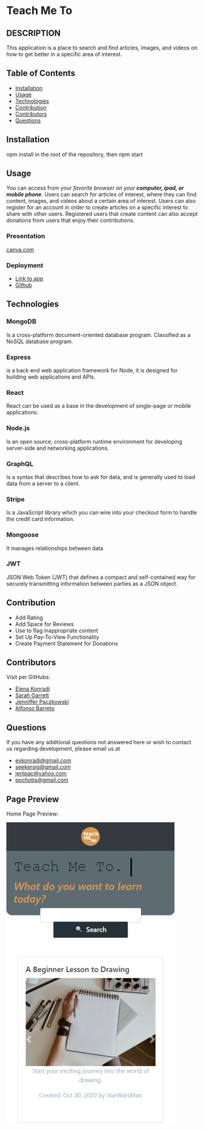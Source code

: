 # Teach Me To

## DESCRIPTION
This application is a place to search and find articles, images, and videos on how to get better in a specific area of interest.

## Table of Contents
* [Installation](#installation)
* [Usage](#usage)
* [Technologies](#technologies)
* [Contribution](#contribution)
* [Contributors](#contributors)
* [Questions](#questions) 
  
## Installation
npm install in the root of the repository, then npm start

## Usage  
You can access from your _favorite browser on your **computer, ipad, or mobile phone**_.
Users can search for articles of interest, where they can find content, images, and videos about a certain area of interest.
Users can also register for an account in order to create articles on a specific interest to share with other users.
Registered users that create content can also accept donations from users that enjoy their contributions.

### Presentation
[canva.com](https://www.canva.com/design/DAELjSyWfPA/GurvMkKaZmnZNI9mvZS7uw/view?utm_content=DAELjSyWfPA&utm_campaign=designshare&utm_medium=link&utm_source=publishsharelink)

### Deployment
* [Link to app](https://floating-spire-39046.herokuapp.com)
* [Github](https://github.com/evkonradi/teach-me-to)
        
## Technologies

### MongoDB
Is a cross-platform document-oriented database program. Classified as a NoSQL database program.
### Express
is a back end web application framework for Node, it is designed for building web applications and APIs.
### React
React can be used as a base in the development of single-page or mobile applications.
### Node.js
Is an open source, cross-platform runtime environment for developing server-side and networking applications.
### GraphQL
Is a syntax that describes how to ask for data, and is generally used to load data from a server to a client.
### Stripe
Is a JavaScript library which you can wire into your checkout form to handle the credit card information.
### Mongoose
It manages relationships between data
### JWT
JSON Web Token (JWT) that defines a compact and self-contained way for securely transmitting information between parties as a JSON object.
    

## Contribution
* Add Rating
* Add Space for Reviews
* Use to flag inappropriate content
* Set Up Pay-To-View Functionality
* Create Payment Statement for Donations 
  
## Contributors
Visit per GitHubs:
* [Elena Konradi](https://github.com/evkonradi)
* [Sarah Garrett](https://github.com/sidoniag)
* [Jenniffer Paczkowski](https://github.com/jenlpac)
* [Alfonso Barreto](https://github.com/pochobs)

## Questions
If you have any additional questions not answered here or wish to contact us regarding development, please email us at 
  
* [evkonradi@gmail.com](mailto:evkonradi@gmail.com)
* [seekersig@gmail.com](mailto:seekersig@gmail.com)
* [jenlpac@yahoo.com](mailto:jenlpac@yahoo.com)
* [pochobs@gmail.com](mailto:pochobs@gmail.com)
  

## Page Preview
Home Page Preview:

<img src="./TeachMeToPreview.jpg">

